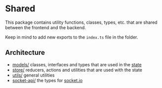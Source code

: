 # Shared

This package contains utility functions, classes, types, etc. that are shared between the frontend and the backend.

Keep in mind to add new exports to the `index.ts` file in the folder.

## Architecture

-   [models/](./src/models) classes, interfaces and types that are used in the [state](./src/state.ts)
-   [store/](./src/store) reducers, actions and utilities that are used with the state
-   [utils/](./src/utils) general utilities
-   [socket-api/](./src/socket-api) the types for [socket.io](https://socket.io/docs/v4/typescript/)
